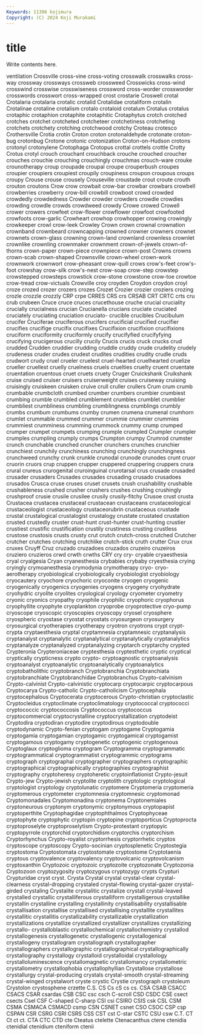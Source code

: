 ```yaml
---
Keywords: 11396 kojimura
Copyright: (C) 2024 Koji Murakami
---
```


# title

Write contents here.



ventilation Crossville
cross-vine cross-voting crosswalk crosswalks cross-way crossway crossways crossweb crossweed Crosswicks
cross-wind crosswind crosswise crosswiseness crossword cross-worder crossworder crosswords crosswort cross-wrapped
crost crostarie Croswell crotal Crotalaria crotalaria crotalic crotalid Crotalidae crotaliform
crotalin Crotalinae crotaline crotalism crotalo crotaloid crotalum Crotalus crotalus crotaphic
crotaphion crotaphite crotaphitic Crotaphytus crotch crotched crotches crotchet crotcheted crotcheteer
crotchetiness crotcheting crotchets crotchety crotching crotchwood crotchy Croteau crotesco Crothersville
Crotia crotin Croton croton crotonaldehyde crotonate croton-bug crotonbug Crotone crotonic
crotonization Croton-on-Hudson crotons crotonyl crotonylene Crotophaga Crotopus crottal crottels crottle
Crotty Crotus crotyl crouch crouchant crouchback crouche crouched croucher crouches
crouchie crouching crouchingly crouchmas crouch-ware crouke crounotherapy croup croupade croupal
croupe crouperbush croupes croupier croupiers croupiest croupily croupiness croupon croupous
croups croupy Crouse crouse crousely Crouseville croustade crout croute crouth
crouton croutons Crow crow crowbait crow-bar crowbar crowbars crowbell crowberries
crowberry crow-bill crowbill crowboot crowd crowded crowdedly crowdedness Crowder crowder
crowders crowdie crowdies crowding crowdle crowds crowdweed crowdy Crowe crowed
Crowell crower crowers crowfeet crow-flower crowflower crowfoot crowfooted crowfoots crow-garlic
Crowheart crowhop crowhopper crowing crowingly crowkeeper crowl crow-leek Crowley Crown
crown crownal crownation crownband crownbeard crowncapping crowned crowner crowners crownet
crownets crown-glass crowning crown-land crownland crownless crownlet crownlike crownling crownmaker
crownment crown-of-jewels crown-of-thorns crown-paper crown-piece crownpiece crown-post Crowns crowns crown-scab
crown-shaped Crownsville crown-wheel crown-work crownwork crownwort crow-pheasant crow-quill crows crow's-feet
crow's-foot crowshay crow-silk crow's-nest crow-soap crow-step crowstep crowstepped crowsteps crowstick
crow-stone crowstone crow-toe crowtoe crow-tread crow-victuals Crowville croy croyden Croydon
croydon croyl croze crozed crozer crozers crozes Crozet Crozier crozier
croziers crozing crozle crozzle crozzly CRP crpe CRRES CRS crs
CRSAB CRT CRTC crts cru crub crubeen Cruce cruce cruces
crucethouse cruche crucial cruciality crucially crucialness crucian Crucianella crucians cruciate
cruciated cruciately cruciating cruciation cruciato- crucible crucibles Crucibulum crucifer Cruciferae
cruciferous crucifers crucificial crucified crucifier crucifies crucifige crucifix crucifixes Crucifixion
crucifixion crucifixions cruciform cruciformity cruciformly crucify crucifyfied crucifyfying crucifying crucigerous
crucilly crucily Crucis crucis cruck crucks crud crudded Crudden cruddier
crudding cruddle cruddy crude crudelity crudely crudeness cruder crudes crudest
crudites crudities crudity crudle cruds crudwort crudy cruel crueler cruelest
cruel-hearted cruelhearted cruelize crueller cruellest cruelly cruelness cruels cruelties cruelty
cruent cruentate cruentation cruentous cruet cruets cruety Cruger Cruickshank Cruikshank
cruise cruised cruiser cruisers cruiserweight cruises cruiseway cruising cruisingly cruiskeen
cruisken cruive crull cruller crullers Crum crum crumb crumbable crumbcloth
crumbed crumber crumbers crumbier crumbiest crumbing crumble crumbled crumblement crumbles
crumblet crumblier crumbliest crumbliness crumbling crumblingness crumblings crumbly crumbs crumbum
crumbums crumby crumen crumena crumenal crumhorn crumlet crummable crummed crummer
crummie crummier crummies crummiest crumminess crumming crummock crummy crump crumped
crumper crumpet crumpets crumping crumple crumpled Crumpler crumpler crumples crumpling
crumply crumps Crumpton crumpy Crumrod crumster crunch crunchable crunched cruncher
crunchers crunches crunchier crunchiest crunchily crunchiness crunching crunchingly crunchingness crunchweed
crunchy crunk crunkle crunodal crunode crunodes crunt cruor cruorin cruors
crup cruppen crupper cruppered cruppering cruppers crura crural crureus crurogenital
cruroinguinal crurotarsal crus crusade crusaded crusader crusaders Crusades crusades crusading
crusado crusadoes crusados Crusca cruse cruses cruset crusets crush crushability
crushable crushableness crushed crusher crushers crushes crushing crushingly crushproof crusie
crusile crusilee crusily crusily-fitchy Crusoe crust crusta Crustacea crustacea crustaceal
crustacean crustaceans crustaceological crustaceologist crustaceology crustaceorubrin crustaceous crustade crustal crustalogical
crustalogist crustalogy crustate crustated crustation crusted crustedly cruster crust-hunt crust-hunter
crust-hunting crustier crustiest crustific crustification crustily crustiness crusting crustless crustose
crustosis crusts crusty crut crutch crutch-cross crutched Crutcher crutcher crutches
crutching crutchlike crutch-stick cruth crutter Crux crux cruxes Cruyff Cruz
cruzado cruzadoes cruzados cruzeiro cruzeiros cruziero cruzieros crwd crwth crwths
CRY cry cry- cryable cryaesthesia cryal cryalgesia Cryan cryanesthesia crybabies
crybaby cryesthesia crying cryingly crymoanesthesia crymodynia crymotherapy cryo- cryo-aerotherapy cryobiological
cryobiologically cryobiologist cryobiology cryocautery cryochore cryochoric cryoconite cryogen cryogenic cryogenically
cryogenics cryogenies cryogens cryogeny cryohydrate cryohydric cryolite cryolites cryological cryology
cryometer cryometry cryonic cryonics cryopathy cryophile cryophilic cryophoric cryophorus cryophyllite
cryophyte cryoplankton cryoprobe cryoprotective cryo-pump cryoscope cryoscopic cryoscopies cryoscopy cryosel
cryosphere cryospheric cryostase cryostat cryostats cryosurgeon cryosurgery cryosurgical cryotherapies cryotherapy
cryotron cryotrons crypt crypt- crypta cryptaesthesia cryptal cryptamnesia cryptamnesic cryptanalysis
cryptanalyst cryptanalytic cryptanalytical cryptanalytically cryptanalytics cryptanalyze cryptanalyzed cryptanalyzing cryptarch cryptarchy
crypted Crypteronia Crypteroniaceae cryptesthesia cryptesthetic cryptic cryptical cryptically crypticness crypto
crypto- cryptoagnostic cryptoanalysis cryptoanalyst cryptoanalytic cryptoanalytically cryptoanalytics cryptobatholithic cryptobranch Cryptobranchia
Cryptobranchiata cryptobranchiate Cryptobranchidae Cryptobranchus Crypto-calvinism Crypto-calvinist Crypto-calvinistic cryptocarp cryptocarpic cryptocarpous
Cryptocarya Crypto-catholic Crypto-catholicism Cryptocephala cryptocephalous Cryptocerata cryptocerous Crypto-christian cryptoclastic Cryptocleidus
cryptoclimate cryptoclimatology cryptococcal cryptococci cryptococcic cryptococcosis Cryptococcus cryptococcus cryptocommercial cryptocrystalline
cryptocrystallization cryptodeist Cryptodira cryptodiran cryptodire cryptodirous cryptodouble cryptodynamic Crypto-fenian cryptogam
cryptogame Cryptogamia cryptogamia cryptogamian cryptogamic cryptogamical cryptogamist cryptogamous cryptogamy cryptogenetic
cryptogenic cryptogenous Cryptoglaux cryptoglioma cryptogram Cryptogramma cryptogrammatic cryptogrammatical cryptogrammatist cryptogrammic
cryptograms cryptograph cryptographal cryptographer cryptographers cryptographic cryptographical cryptographically cryptographies cryptographist
cryptography cryptoheresy cryptoheretic cryptoinflationist Crypto-jesuit Crypto-jew Crypto-jewish cryptolite cryptolith cryptologic
cryptological cryptologist cryptology cryptolunatic cryptomere Cryptomeria cryptomeria cryptomerous cryptometer cryptomnesia
cryptomnesic cryptomonad Cryptomonadales Cryptomonadina cryptonema Cryptonemiales cryptoneurous cryptonym cryptonymic cryptonymous
cryptopapist cryptoperthite Cryptophagidae cryptophthalmos Cryptophyceae cryptophyte cryptophytic cryptopin cryptopine cryptoporticus
Cryptoprocta cryptoproselyte cryptoproselytism Crypto-protestant cryptopyic cryptopyrrole cryptorchid cryptorchidism cryptorchis cryptorchism
Cryptorhynchus Crypto-royalist cryptorrhesis cryptorrhetic cryptos cryptoscope cryptoscopy Crypto-socinian cryptosplenetic Cryptostegia
cryptostoma Cryptostomata cryptostomate cryptostome Cryptotaenia cryptous cryptovalence cryptovalency cryptovolcanic cryptovolcanism
cryptoxanthin Cryptozoic cryptozoic cryptozoite cryptozonate Cryptozonia Cryptozoon cryptozygosity cryptozygous cryptozygy
crypts Crypturi Crypturidae cryst cryst. Crysta Crystal crystal crystal-clear crystal-clearness
crystal-dropping crystaled crystal-flowing crystal-gazer crystal-girded crystaling Crystalite crystalitic crystalize crystall
crystal-leaved crystalled crystallic crystalliferous crystalliform crystalligerous crystallike crystallin crystalline crystalling
crystallinity crystallisability crystallisable crystallisation crystallise crystallised crystallising crystallite crystallites crystallitic
crystallitis crystallizability crystallizable crystallization crystallizations crystallize crystallized crystallizer crystallizes crystallizing
crystallo- crystalloblastic crystallochemical crystallochemistry crystallod crystallogenesis crystallogenetic crystallogenic crystallogenical crystallogeny
crystallogram crystallograph crystallographer crystallographers crystallographic crystallographical crystallographically crystallography crystallogy crystalloid
crystalloidal crystallology crystalloluminescence crystallomagnetic crystallomancy crystallometric crystallometry crystallophobia crystallophyllian Crystallose
crystallose crystallurgy crystal-producing crystals crystal-smooth crystal-streaming crystal-winged crystalwort cryste crystic
Crystie crystograph crystoleum Crystolon crystosphene crzette C.S. CS Cs cS
cs cs. CSA CSAB CSACC CSACS CSAR csardas CSB CSC
csc csch C-scroll CSD CSDC CSE csect csects Csel CSF
C-shaped C-sharp CSI csi CSIRO CSIS csk CSL CSM CSMA
CSMACA CSMACD csmp CSN CSNET csnet CSO CSOC CSP csp
CSPAN CSR CSRG CSRI CSRS CSS CST cst C-star CSTC
CSU csw C.T. CT Ct ct ct. CTA CTC CTD
cte Cteatus ctelette Ctenacanthus ctene ctenidia ctenidial ctenidium cteniform ctenii
